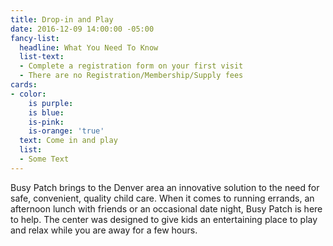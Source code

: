 ```yaml
---
title: Drop-in and Play
date: 2016-12-09 14:00:00 -05:00
fancy-list:
  headline: What You Need To Know
  list-text:
  - Complete a registration form on your first visit
  - There are no Registration/Membership/Supply fees
cards:
- color:
    is purple:
    is blue:
    is-pink:
    is-orange: 'true'
  text: Come in and play
  list:
  - Some Text
---
```


Busy Patch brings to the Denver area an innovative solution to the need for safe, convenient, quality child care. When it comes to running errands, an afternoon lunch with friends or an occasional date night, Busy Patch is here to help. The center was designed to give kids an entertaining place to play and relax while you are away for a few hours.